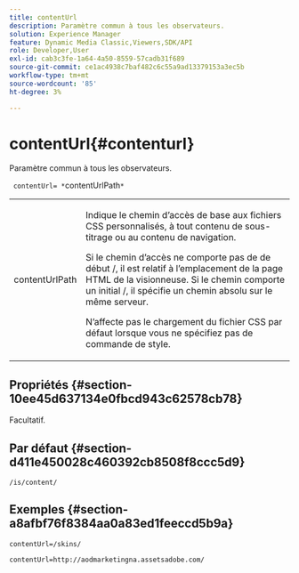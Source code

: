 ```yaml
---
title: contentUrl
description: Paramètre commun à tous les observateurs.
solution: Experience Manager
feature: Dynamic Media Classic,Viewers,SDK/API
role: Developer,User
exl-id: cab3c3fe-1a64-4a50-8559-57cadb31f689
source-git-commit: ce1ac4938c7baf482c6c55a9ad13379153a3ec5b
workflow-type: tm+mt
source-wordcount: '85'
ht-degree: 3%

---
```


# contentUrl{#contenturl}

Paramètre commun à tous les observateurs.

` contentUrl= *`contentUrlPath`*`

<table id="table_9B98C97485DD4DEB8A6ECBCE8DF6B886"> 
 <tbody> 
  <tr> 
   <td colname="col1"> <p> <span class="codeph"> <span class="varname"> contentUrlPath</span> </span> </p> </td> 
   <td colname="col2"> <p>Indique le chemin d’accès de base aux fichiers CSS personnalisés, à tout contenu de sous-titrage ou au contenu de navigation. </p> <p>Si le chemin d’accès ne comporte pas de <span class="filepath"> de début /</span>, il est relatif à l’emplacement de la page HTML de la visionneuse. Si le chemin comporte un <span class="filepath"> initial /</span>, il spécifie un chemin absolu sur le même serveur. </p> <p> N’affecte pas le chargement du fichier CSS par défaut lorsque vous ne spécifiez pas de commande de style. </p> </td> 
  </tr> 
 </tbody> 
</table>

## Propriétés {#section-10ee45d637134e0fbcd943c62578cb78}

Facultatif.

## Par défaut {#section-d411e450028c460392cb8508f8ccc5d9}

`/is/content/`

## Exemples {#section-a8afbf76f8384aa0a83ed1feeccd5b9a}

```
contentUrl=/skins/
```

```
contentUrl=http://aodmarketingna.assetsadobe.com/
```

<!--

```
contentUrl=https://demos-pub.assetsadobe.com/
```

-->
